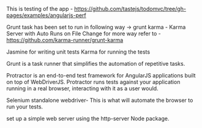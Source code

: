 This is testing of the app - https://github.com/tastejs/todomvc/tree/gh-pages/examples/angularjs-perf

Grunt task has been set to run in following way ->
grunt karma - Karma Server with Auto Runs on File Change
for more way refer to - https://github.com/karma-runner/grunt-karma

Jasmine for writing unit tests
Karma for running the tests

Grunt is a task runner that simplifies the automation of repetitive tasks. 

Protractor is an end-to-end test framework for AngularJS applications built on top of WebDriverJS. Protractor runs tests against your application running in a real browser, interacting with it as a user would.

 Selenium standalone webdriver- This is what will automate the browser to run your tests.

 set up a simple web server using the http-server Node package.